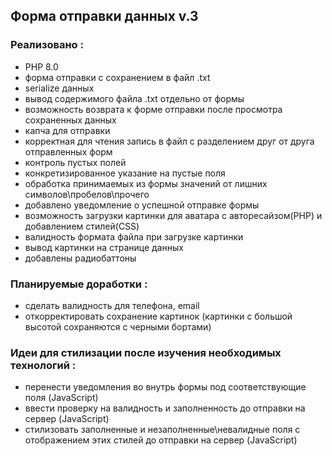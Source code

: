 ## Форма отправки данных v.3
### Реализовано :
- PHP 8.0
- форма отправки с сохранением в файл .txt
- serialize данных
- вывод содержимого файла .txt отдельно от формы 
- возможность возврата к форме отправки после просмотра сохраненных данных
- капча для отправки
- корректная для чтения запись в файл с разделением друг от друга отправленных форм
- контроль пустых полей
- конкретизированное указание на пустые поля
- обработка принимаемых из формы значений от лишних символов\пробелов\прочего
- добавлено уведомление о успешной отправке формы
- возможность загрузки картинки для аватара с авторесайзом(PHP) и добавлением стилей(CSS)
- валидность формата файла при загрузке картинки
- вывод картинки на странице данных
- добавлены радиобаттоны
### Планируемые доработки :
- сделать валидность для телефона, email
- откорректировать сохранение картинок (картинки с большой высотой сохраняются с черными бортами)

### Идеи для стилизации после изучения необходимых технологий :
- перенести уведомления во внутрь формы под соответствующие поля (JavaScript)
- ввести проверку на валидность и заполненность до отправки на сервер (JavaScript)
- стилизовать заполненные и незаполненные\невалидные поля с отображением этих стилей до отправки на сервер (JavaScript)
